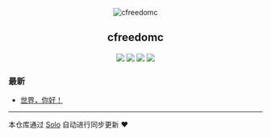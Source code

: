 <p align="center"><img alt="cfreedomc" src="https://static.b3log.org/images/brand/solo-32.png"></p><h2 align="center">
cfreedomc
</h2>

<h4 align="center"></h4>
<p align="center"><a title="cfreedomc" target="_blank" href="https://github.com/cfreedomc/solo-blog"><img src="https://img.shields.io/github/last-commit/cfreedomc/solo-blog.svg?style=flat-square&color=FF9900"></a>
<a title="GitHub repo size in bytes" target="_blank" href="https://github.com/cfreedomc/solo-blog"><img src="https://img.shields.io/github/repo-size/cfreedomc/solo-blog.svg?style=flat-square"></a>
<a title="Solo Version" target="_blank" href="https://github.com/b3log/solo/releases"><img src="https://img.shields.io/badge/solo-3.6.3-f1e05a.svg?style=flat-square&color=blueviolet"></a>
<a title="Hits" target="_blank" href="https://github.com/b3log/hits"><img src="https://hits.b3log.org/cfreedomc/solo-blog.svg"></a></p>

### 最新

* [世界，你好！](http://www.cfreedomc.fun/hello-solo)



---

本仓库通过 [Solo](https://github.com/b3log/solo) 自动进行同步更新 ❤️ 